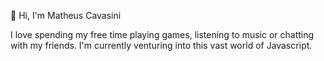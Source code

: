 👋 Hi, I'm Matheus Cavasini


I love spending my free time playing games, listening to music or chatting with my friends. I'm currently venturing into this vast world of Javascript.
